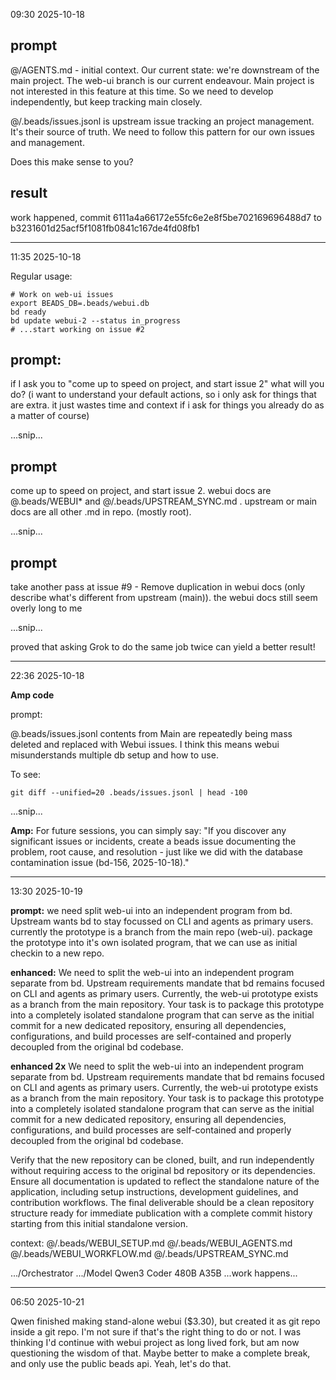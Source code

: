 09:30 2025-10-18

## prompt
@/AGENTS.md - initial context. Our current state: we're downstream of the main project. The web-ui branch is our current endeavour. Main project is not interested in this feature at this time. So we need to develop independently, but keep tracking main closely.

@/.beads/issues.jsonl is upstream issue tracking an project management. It's their source of truth. We need to follow this pattern for our own issues and management.

Does this make sense to you?

## result

work happened, commit 6111a4a66172e55fc6e2e8f5be702169696488d7 to b3231601d25acf5f1081fb0841c167de4fd08fb1

-----
11:35 2025-10-18

Regular usage:

```
# Work on web-ui issues
export BEADS_DB=.beads/webui.db
bd ready
bd update webui-2 --status in_progress
# ...start working on issue #2 
```

## prompt:

if I ask you to "come up to speed on project, and start issue 2" what will you do?
(i want to understand your default actions, so i only ask for things that are extra. it just wastes time and context if i ask for things you already do as a matter of course)

...snip...

## prompt

come up to speed on project, and start issue 2.
webui docs are @.beads/WEBUI* and @/.beads/UPSTREAM_SYNC.md . 
upstream or main docs are all other .md in repo. (mostly root).

...snip...

## prompt

take another pass at issue #9 - Remove duplication in webui docs (only describe what's different from upstream (main)). the webui docs still seem overly long to me

...snip...

proved that asking Grok to do the same job twice can yield a better result!


----
22:36 2025-10-18

**Amp code**

prompt:

@.beads/issues.jsonl contents from Main are repeatedly being mass deleted and replaced with Webui issues. I think this means webui misunderstands multiple db setup and how to use.

To see:
```
git diff --unified=20 .beads/issues.jsonl | head -100
```

...snip...


**Amp:** For future sessions, you can simply say: "If you discover any significant issues or incidents, create a beads issue documenting the problem, root cause, and resolution - just like we did with the database contamination issue (bd-156, 2025-10-18)."

-----
13:30 2025-10-19

**prompt:**
we need split web-ui into an independent program from bd. Upstream wants bd to stay focussed on CLI and agents as primary users.
currently the prototype is a branch from the main repo (web-ui).
package the prototype into it's own isolated program, that we can use as initial checkin to a new repo.

**enhanced:**
We need to split the web-ui into an independent program separate from bd. Upstream requirements mandate that bd remains focused on CLI and agents as primary users. Currently, the web-ui prototype exists as a branch from the main repository. Your task is to package this prototype into a completely isolated standalone program that can serve as the initial commit for a new dedicated repository, ensuring all dependencies, configurations, and build processes are self-contained and properly decoupled from the original bd codebase.

**enhanced 2x**
We need to split the web-ui into an independent program separate from bd. Upstream requirements mandate that bd remains focused on CLI and agents as primary users. Currently, the web-ui prototype exists as a branch from the main repository. Your task is to package this prototype into a completely isolated standalone program that can serve as the initial commit for a new dedicated repository, ensuring all dependencies, configurations, and build processes are self-contained and properly decoupled from the original bd codebase.

Verify that the new repository can be cloned, built, and run independently without requiring access to the original bd repository or its dependencies. Ensure all documentation is updated to reflect the standalone nature of the application, including setup instructions, development guidelines, and contribution workflows. The final deliverable should be a clean repository structure ready for immediate publication with a complete commit history starting from this initial standalone version.

context:
@/.beads/WEBUI_SETUP.md 
@/.beads/WEBUI_AGENTS.md 
@/.beads/WEBUI_WORKFLOW.md 
@/.beads/UPSTREAM_SYNC.md

.../Orchestrator
.../Model Qwen3 Coder 480B A35B
...work happens...

-----
06:50 2025-10-21

Qwen finished making stand-alone webui ($3.30), but created it as git repo inside a git repo. I'm not sure if that's the right thing to do or not. I was thinking I'd continue with webui project as long lived fork, but am now questioning the wisdom of that. Maybe better to make a complete break, and only use the public beads api. Yeah, let's do that.
